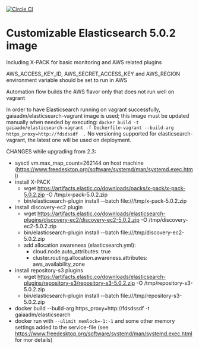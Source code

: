 [![Circle CI](https://circleci.com/gh/gaia-adm/docker-elasticsearch.svg?style=svg)](https://circleci.com/gh/gaia-adm/docker-elasticsearch)

# Customizable Elasticsearch 5.0.2 image

Including X-PACK for basic monitoring and AWS related plugins

AWS_ACCESS_KEY_ID, AWS_SECRET_ACCESS_KEY and AWS_REGION environment variable should be set to run in AWS

Automation flow builds the AWS flavor only that does not run well on vagrant  

In order to have Elasticsearch running on vagrant successfully, gaiaadm/elasticsearch-vagrant image is used; this image must be updated manually when needed by executing:
```docker build -t gaiaadm/elasticsearch-vagrant -f Dockerfile-vagrant --build-arg https_proxy=http://fdsdssdf  .```
No versioning supported for elasticsearch-vagrant, the latest one will be used on deployment.

CHANGES while upgrading from 2.3:
- sysctl vm.max_map_count=262144 on host machine (https://www.freedesktop.org/software/systemd/man/systemd.exec.html)
- install X-PACK
  - wget https://artifacts.elastic.co/downloads/packs/x-pack/x-pack-5.0.2.zip -O /tmp/x-pack-5.0.2.zip
  - bin/elasticsearch-plugin install --batch file:///tmp/x-pack-5.0.2.zip
- install discovery-ec2 plugin
  - wget https://artifacts.elastic.co/downloads/elasticsearch-plugins/discovery-ec2/discovery-ec2-5.0.2.zip -O /tmp/discovery-ec2-5.0.2.zip
  - bin/elasticsearch-plugin install --batch file:///tmp/discovery-ec2-5.0.2.zip
  - add allocation awareness (elasticsearch.yml):
    - cloud.node.auto_attributes: true
    - cluster.routing.allocation.awareness.attributes: aws_availability_zone
- install repository-s3 plugins
  - wget https://artifacts.elastic.co/downloads/elasticsearch-plugins/repository-s3/repository-s3-5.0.2.zip -O /tmp/repository-s3-5.0.2.zip
  - bin/elasticsearch-plugin install --batch file:///tmp/repository-s3-5.0.2.zip
- docker build --build-arg https_proxy=http://fdsdssdf -t gaiaadm/elasticsearch
- docker run with ```--ulimit memlock=-1:-1``` and some other memory settings added to the service-file (see https://www.freedesktop.org/software/systemd/man/systemd.exec.html for mor details)
